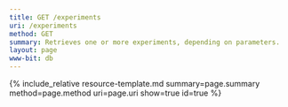 ```yaml
---
title: GET /experiments
uri: /experiments
method: GET
summary: Retrieves one or more experiments, depending on parameters.
layout: page
www-bit: db
---
```


{% include_relative resource-template.md summary=page.summary method=page.method uri=page.uri  show=true id=true %}

